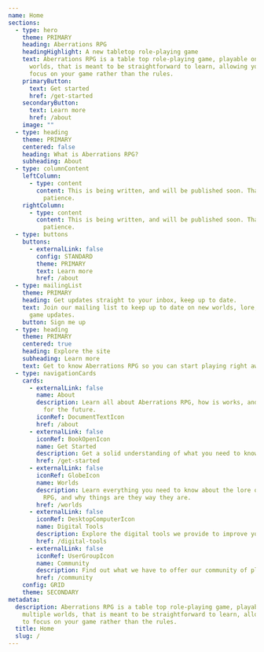 ```yaml
---
name: Home
sections:
  - type: hero
    theme: PRIMARY
    heading: Aberrations RPG
    headingHighlight: A new tabletop role-playing game
    text: Aberrations RPG is a table top role-playing game, playable on multiple
      worlds, that is meant to be straightforward to learn, allowing you to
      focus on your game rather than the rules.
    primaryButton:
      text: Get started
      href: /get-started
    secondaryButton:
      text: Learn more
      href: /about
    image: ""
  - type: heading
    theme: PRIMARY
    centered: false
    heading: What is Aberrations RPG?
    subheading: About
  - type: columnContent
    leftColumn:
      - type: content
        content: This is being written, and will be published soon. Thank you for your
          patience.
    rightColumn:
      - type: content
        content: This is being written, and will be published soon. Thank you for your
          patience.
  - type: buttons
    buttons:
      - externalLink: false
        config: STANDARD
        theme: PRIMARY
        text: Learn more
        href: /about
  - type: mailingList
    theme: PRIMARY
    heading: Get updates straight to your inbox, keep up to date.
    text: Join our mailing list to keep up to date on new worlds, lore, and other
      game updates.
    button: Sign me up
  - type: heading
    theme: PRIMARY
    centered: true
    heading: Explore the site
    subheading: Learn more
    text: Get to know Aberrations RPG so you can start playing right away.
  - type: navigationCards
    cards:
      - externalLink: false
        name: About
        description: Learn all about Aberrations RPG, how is works, and what is planned
          for the future.
        iconRef: DocumentTextIcon
        href: /about
      - externalLink: false
        iconRef: BookOpenIcon
        name: Get Started
        description: Get a solid understanding of what you need to know to play this game.
        href: /get-started
      - externalLink: false
        iconRef: GlobeIcon
        name: Worlds
        description: Learn everything you need to know about the lore of Aberrations
          RPG, and why things are they way they are.
        href: /worlds
      - externalLink: false
        iconRef: DesktopComputerIcon
        name: Digital Tools
        description: Explore the digital tools we provide to improve your gameplay.
        href: /digital-tools
      - externalLink: false
        iconRef: UserGroupIcon
        name: Community
        description: Find out what we have to offer our community of players.
        href: /community
    config: GRID
    theme: SECONDARY
metadata:
  description: Aberrations RPG is a table top role-playing game, playable on
    multiple worlds, that is meant to be straightforward to learn, allowing you
    to focus on your game rather than the rules.
  title: Home
  slug: /
---
```

